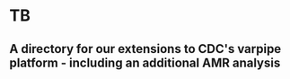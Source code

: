 # TB

## A directory for our extensions to CDC's varpipe platform - including an additional AMR analysis
